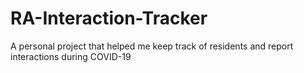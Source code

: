 # RA-Interaction-Tracker
A personal project that helped me keep track of residents and report interactions during COVID-19
